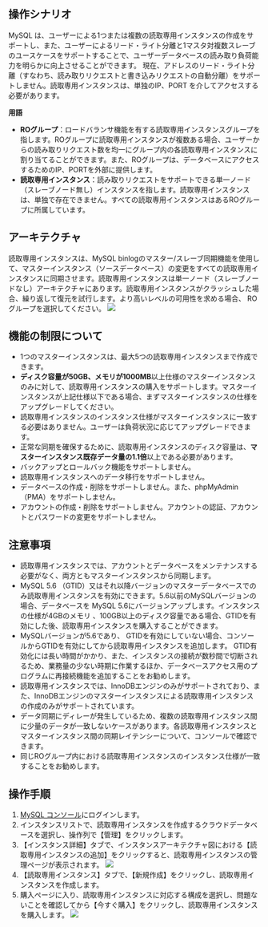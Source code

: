 ## 操作シナリオ
MySQL は、ユーザーによる1つまたは複数の読取専用インスタンスの作成をサポートし、また、ユーザーによるリード・ライト分離と1マスタ対複数スレーブのユースケースをサポートすることで、ユーザーデータベースの読み取り負荷能力を明らかに向上させることができます。
現在、アドレスのリード・ライト分離（すなわち、読み取りリクエストと書き込みリクエストの自動分離）をサポートしません。読取専用インスタンスは、単独のIP、PORT を介してアクセスする必要があります。

**用語**
- **ROグループ**：ロードバランサ機能を有する読取専用インスタンスグループを指します。ROグループに読取専用インスタンスが複数ある場合、ユーザーからの読み取りリクエスト数を均一にグループ内の各読取専用インスタンスに割り当てることができます。また、ROグループは、データベースにアクセスするためのIP、PORTを外部に提供します。
- **読取専用インスタンス**：読み取りリクエストをサポートできる単一ノード（スレーブノード無し）インスタンスを指します。読取専用インスタンスは、単独で存在できません。すべての読取専用インスタンスはあるROグループに所属しています。

## アーキテクチャ
読取専用インスタンスは、MySQL binlogのマスター/スレーブ同期機能を使用して、マスターインスタンス（ソースデータベース）の変更をすべての読取専用インスタンスに同期させます。読取専用インスタンスは単一ノード（スレーブノードなし）アーキテクチャにあります。読取専用インスタンスがクラッシュした場合、繰り返して復元を試行します。より高いレベルの可用性を求める場合、 ROグループを選択してください。
![](https://mc.qcloudimg.com/static/img/3f2a163d690deda5978474f8db4b8738/image.png)

## 機能の制限について
- 1つのマスターインスタンスは、最大5つの読取専用インスタンスまで作成できます。
- **ディスク容量が50GB、メモリが1000MB**以上仕様のマスターインスタンスのみに対して、読取専用インスタンスの購入をサポートします。マスターインスタンスが上記仕様以下である場合、まずマスターインスタンスの仕様をアップグレードしてください。
- 読取専用インスタンスのインスタンス仕様がマスターインスタンスに一致する必要はありません。ユーザーは負荷状況に応じてアップグレードできます。
- 正常な同期を確保するために、読取専用インスタンスのディスク容量は、**マスターインスタンス既存データ量の1.1倍**以上である必要があります。
- バックアップとロールバック機能をサポートしません。
- 読取専用インスタンスへのデータ移行をサポートしません。
- データベースの作成・削除をサポートしません。また、phpMyAdmin（PMA）をサポートしません。
- アカウントの作成・削除をサポートしません。アカウントの認証、アカウントとパスワードの変更をサポートしません。

## 注意事項
- 読取専用インスタンスでは、アカウントとデータベースをメンテナンスする必要がなく、両方ともマスターインスタンスから同期します。
-  MySQL 5.6 （GTID）又はそれ以降バージョンのマスターデータベースでのみ読取専用インスタンスを有効にできます。5.6以前のMySQLバージョンの場合、データベースを MySQL 5.6にバージョンアップします。インスタンスの仕様が4GBのメモリ 、100GB以上のディスク容量である場合、GTIDを有効にした後、読取専用インスタンスを購入することができます。
-  MySQLバージョンが5.6であり、 GTIDを有効にしていない場合、コンソールからGTIDを有効にしてから読取専用インスタンスを追加します。
GTID有効化には長い時間がかかり、また、インスタンスの接続が数秒間で切断されるため、業務量の少ない時期に作業するほか、データベースアクセス用のプログラムに再接続機能を追加することをお勧めします。
- 読取専用インスタンスでは、InnoDBエンジンのみがサポートされており、また、InnoDBエンジンのマスターインスタンスによる読取専用インスタンスの作成のみがサポートされています。
- データ同期にディレーが発生しているため、複数の読取専用インスタンス間に少量のデータが一致しないケースがあります。各読取専用インスタンスとマスターインスタンス間の同期レイテンシーについて、コンソールで確認できます。
- 同じROグループ内における読取専用インスタンスのインスタンス仕様が一致することをお勧めします。

## 操作手順
1.  [MySQL コンソール](https://console.cloud.tencent.com/cdb/ )にログインします。
2. インスタンスリストで、読取専用インスタンスを作成するクラウドデータベースを選択し、操作列で【管理】をクリックします。
3. 【インスタンス詳細】タブで、インスタンスアーキテクチャ図における【読取専用インスタンスの追加】をクリックすると、読取専用インスタンスの管理ページが表示されます。
![](https://main.qcloudimg.com/raw/09902e5af5ef3530bd2ade5a5dc0e616.png)
4. 【読取専用インスタンス】タブで、【新規作成】をクリックし、読取専用インスタンスを作成します。
5. 購入ページに入り、読取専用インスタンスに対応する構成を選択し、問題ないことを確認してから【今すぐ購入】をクリックし、読取専用インスタンスを購入します。
![](https://main.qcloudimg.com/raw/5c002d37fdeb72a5396a394133672338.png)

